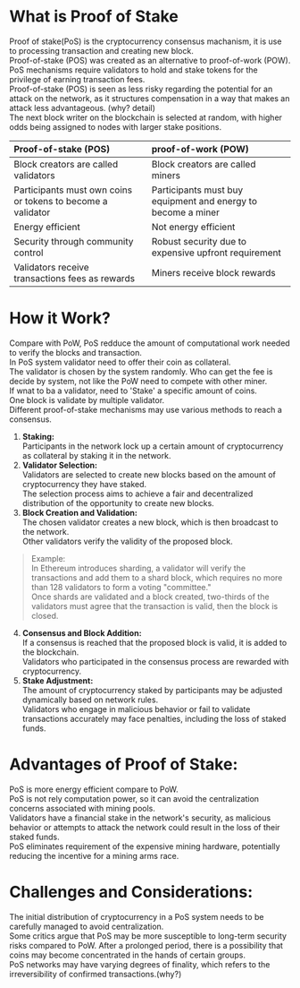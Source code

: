 # What is Proof of Stake
Proof of stake(PoS) is the cryptocurrency consensus machanism, it is use to processing transaction and creating new block.  
Proof-of-stake (POS) was created as an alternative to proof-of-work (POW).  
PoS mechanisms require validators to hold and stake tokens for the privilege of earning transaction fees.  
Proof-of-stake (POS) is seen as less risky regarding the potential for an attack on the network, as it structures compensation in a way that makes an attack less advantageous.  (why? detail)  
The next block writer on the blockchain is selected at random, with higher odds being assigned to nodes with larger stake positions.   

|Proof-of-stake (POS)|proof-of-work (POW)|
|:-|:-|
|Block creators are called validators|Block creators are called miners|
|Participants must own coins or tokens to become a validator|Participants must buy equipment and energy to become a miner|
|Energy efficient|Not energy efficient|
|Security through community control|Robust security due to expensive upfront requirement|
|Validators receive transactions fees as rewards|Miners receive block rewards|


# How it Work?
Compare with PoW, PoS redduce the amount of computational work needed to verify the blocks and transaction.  
In PoS system validator need to offer their coin as collateral.  
The validator is chosen by the system randomly. Who can get the fee is decide by system, not like the PoW need to compete with other miner.  
If wnat to ba a validator, need to 'Stake' a specific amount of coins.   
One block is validate by multiple validator.   
Different proof-of-stake mechanisms may use various methods to reach a consensus.   


 
1. **Staking:**   
Participants in the network lock up a certain amount of cryptocurrency as collateral by staking it in the network.  
2. **Validator Selection:**  
Validators are selected to create new blocks based on the amount of cryptocurrency they have staked.  
The selection process aims to achieve a fair and decentralized distribution of the opportunity to create new blocks.  
3. **Block Creation and Validation:**  
The chosen validator creates a new block, which is then broadcast to the network.  
Other validators verify the validity of the proposed block.  
> Example:  
> In Ethereum introduces sharding, a validator will verify the transactions and add them to a shard block, which requires no more than 128 validators to form a voting "committee."  
> Once shards are validated and a block created, two-thirds of the validators must agree that the transaction is valid, then the block is closed.

4. **Consensus and Block Addition:**  
If a consensus is reached that the proposed block is valid, it is added to the blockchain.  
Validators who participated in the consensus process are rewarded with cryptocurrency.  
5. **Stake Adjustment:**  
The amount of cryptocurrency staked by participants may be adjusted dynamically based on network rules.  
Validators who engage in malicious behavior or fail to validate transactions accurately may face penalties, including the loss of staked funds.  



# Advantages of Proof of Stake:
PoS is more energy efficient compare to PoW.  
PoS is not rely computation power, so it can avoid the centralization concerns associated with mining pools.  
Validators have a financial stake in the network's security, as malicious behavior or attempts to attack the network could result in the loss of their staked funds.  
PoS eliminates requirement of the expensive mining hardware, potentially reducing the incentive for a mining arms race.  


# Challenges and Considerations:
The initial distribution of cryptocurrency in a PoS system needs to be carefully managed to avoid centralization.  
Some critics argue that PoS may be more susceptible to long-term security risks compared to PoW. After a prolonged period, there is a possibility that coins may become concentrated in the hands of certain groups.  
PoS networks may have varying degrees of finality, which refers to the irreversibility of confirmed transactions.(why?)  







